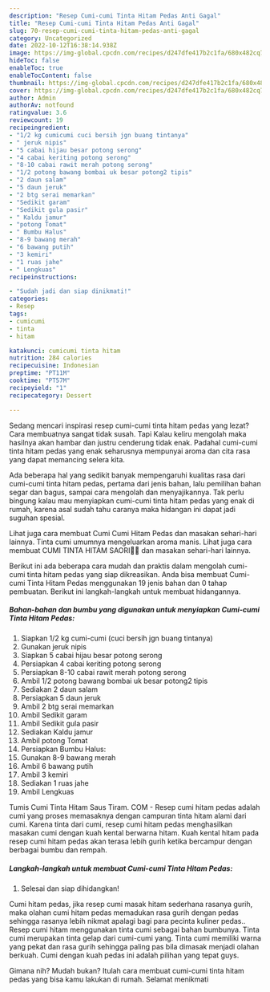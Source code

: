 ```yaml
---
description: "Resep Cumi-cumi Tinta Hitam Pedas Anti Gagal"
title: "Resep Cumi-cumi Tinta Hitam Pedas Anti Gagal"
slug: 70-resep-cumi-cumi-tinta-hitam-pedas-anti-gagal
category: Uncategorized
date: 2022-10-12T16:38:14.938Z
image: https://img-global.cpcdn.com/recipes/d247dfe417b2c1fa/680x482cq70/cumi-cumi-tinta-hitam-pedas-foto-resep-utama.jpg
hideToc: false
enableToc: true
enableTocContent: false
thumbnail: https://img-global.cpcdn.com/recipes/d247dfe417b2c1fa/680x482cq70/cumi-cumi-tinta-hitam-pedas-foto-resep-utama.jpg
cover: https://img-global.cpcdn.com/recipes/d247dfe417b2c1fa/680x482cq70/cumi-cumi-tinta-hitam-pedas-foto-resep-utama.jpg
author: Admin
authorAv: notfound
ratingvalue: 3.6
reviewcount: 19
recipeingredient:
- "1/2 kg cumicumi cuci bersih jgn buang tintanya"
- " jeruk nipis"
- "5 cabai hijau besar potong serong"
- "4 cabai keriting potong serong"
- "8-10 cabai rawit merah potong serong"
- "1/2 potong bawang bombai uk besar potong2 tipis"
- "2 daun salam"
- "5 daun jeruk"
- "2 btg serai memarkan"
- "Sedikit garam"
- "Sedikit gula pasir"
- " Kaldu jamur"
- "potong Tomat"
- " Bumbu Halus"
- "8-9 bawang merah"
- "6 bawang putih"
- "3 kemiri"
- "1 ruas jahe"
- " Lengkuas"
recipeinstructions:

- "Sudah jadi dan siap dinikmati!"
categories:
- Resep
tags:
- cumicumi
- tinta
- hitam

katakunci: cumicumi tinta hitam 
nutrition: 284 calories
recipecuisine: Indonesian
preptime: "PT11M"
cooktime: "PT57M"
recipeyield: "1"
recipecategory: Dessert

---
```



Sedang mencari inspirasi resep cumi-cumi tinta hitam pedas yang lezat? Cara membuatnya sangat tidak susah. Tapi Kalau keliru mengolah maka hasilnya akan hambar dan justru cenderung tidak enak. Padahal cumi-cumi tinta hitam pedas yang enak seharusnya mempunyai aroma dan cita rasa yang dapat memancing selera kita.


Ada beberapa hal yang sedikit banyak mempengaruhi kualitas rasa dari cumi-cumi tinta hitam pedas, pertama dari jenis bahan, lalu pemilihan bahan segar dan bagus, sampai cara mengolah dan menyajikannya. Tak perlu bingung kalau mau menyiapkan cumi-cumi tinta hitam pedas yang enak di rumah, karena asal sudah tahu caranya maka hidangan ini dapat jadi suguhan spesial.

Lihat juga cara membuat Cumi Cumi Hitam Pedas dan masakan sehari-hari lainnya. Tinta cumi umumnya mengeluarkan aroma manis. Lihat juga cara membuat CUMI TINTA HITAM SAORI🐙🐙 dan masakan sehari-hari lainnya.


Berikut ini ada beberapa cara mudah dan praktis dalam mengolah cumi-cumi tinta hitam pedas yang siap dikreasikan. Anda bisa membuat Cumi-cumi Tinta Hitam Pedas menggunakan 19 jenis bahan dan 0 tahap pembuatan. Berikut ini langkah-langkah untuk membuat hidangannya.

<!--inarticleads1-->

##### Bahan-bahan dan bumbu yang digunakan untuk menyiapkan Cumi-cumi Tinta Hitam Pedas:

1. Siapkan 1/2 kg cumi-cumi (cuci bersih jgn buang tintanya)
1. Gunakan  jeruk nipis
1. Siapkan 5 cabai hijau besar potong serong
1. Persiapkan 4 cabai keriting potong serong
1. Persiapkan 8-10 cabai rawit merah potong serong
1. Ambil 1/2 potong bawang bombai uk besar potong2 tipis
1. Sediakan 2 daun salam
1. Persiapkan 5 daun jeruk
1. Ambil 2 btg serai memarkan
1. Ambil Sedikit garam
1. Ambil Sedikit gula pasir
1. Sediakan  Kaldu jamur
1. Ambil potong Tomat
1. Persiapkan  Bumbu Halus:
1. Gunakan 8-9 bawang merah
1. Ambil 6 bawang putih
1. Ambil 3 kemiri
1. Sediakan 1 ruas jahe
1. Ambil  Lengkuas


Tumis Cumi Tinta Hitam Saus Tiram. COM - Resep cumi hitam pedas adalah cumi yang proses memasaknya dengan campuran tinta hitam alami dari cumi. Karena tinta dari cumi, resep cumi hitam pedas menghasilkan masakan cumi dengan kuah kental berwarna hitam. Kuah kental hitam pada resep cumi hitam pedas akan terasa lebih gurih ketika bercampur dengan berbagai bumbu dan rempah. 

<!--inarticleads2-->

##### Langkah-langkah untuk membuat Cumi-cumi Tinta Hitam Pedas:


1. Selesai dan siap dihidangkan!

Cumi hitam pedas, jika resep cumi masak hitam sederhana rasanya gurih, maka olahan cumi hitam pedas memadukan rasa gurih dengan pedas sehingga rasanya lebih nikmat apalagi bagi para pecinta kuliner pedas.. Resep cumi hitam menggunakan tinta cumi sebagai bahan bumbunya. Tinta cumi merupakan tinta gelap dari cumi-cumi yang. Tinta cumi memiliki warna yang pekat dan rasa gurih sehingga paling pas bila dimasak menjadi olahan berkuah. Cumi dengan kuah pedas ini adalah pilihan yang tepat guys. 

Gimana nih? Mudah bukan? Itulah cara membuat cumi-cumi tinta hitam pedas yang bisa kamu lakukan di rumah. Selamat menikmati
